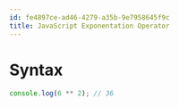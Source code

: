 ```yaml
---
id: fe4897ce-ad46-4279-a35b-9e7958645f9c
title: JavaScript Exponentation Operator
---
```


# Syntax

``` javascript
console.log(6 ** 2); // 36
```
